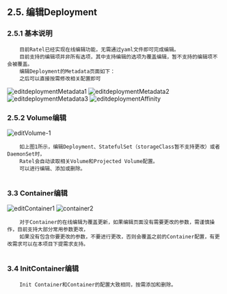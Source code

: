 ## 2.5. 编辑Deployment

### 2.5.1 基本说明

````
    目前Ratel已经实现在线编辑功能，无需通过yaml文件即可完成编辑。
    目前支持的编辑项并非所有选项，其中支持编辑的选项为覆盖编辑，暂不支持的编辑项不会被覆盖。    
    编辑Deployment的Metadata页面如下：
    之后可以直接按需修改相关配置即可
````

![editdeploymentMetadata1](https://github.com/dotbalo/ratel-doc/blob/master/images/edit-deployment-metadata-1.png)
![editdeploymentMetadata2](https://github.com/dotbalo/ratel-doc/blob/master/images/edit-deployment-metadata-2.png)
![editdeploymentMetadata3](https://github.com/dotbalo/ratel-doc/blob/master/images/edit-deployment-metadata-3.png)
![editdeploymentAffinity](https://github.com/dotbalo/ratel-doc/blob/master/images/editDeploymentAffinity.png)


### 2.5.2 Volume编辑

![editVolume-1](https://github.com/dotbalo/ratel-doc/blob/master/images/edit-volume-1.png)

````
    如上图1所示，编辑Deployment、StatefulSet（storageClass暂不支持更改）或者DaemonSet时，
    Ratel会自动读取相关Volume和Projected Volume配置。
    可以进行编辑、添加或删除。
    
````

### 3.3 Container编辑

![editContainer1](https://github.com/dotbalo/ratel-doc/blob/master/images/edit-container-1.png)
![container2](https://github.com/dotbalo/ratel-doc/blob/master/images/edit-container-2.png)

````
    对于Container的在线编辑为覆盖更新，如果编辑页面没有需要更改的参数，需谨慎操作，目前支持大部分常用参数更改，
    如果没有包含你要更改的参数，不要进行更改，否则会覆盖之前的Container配置，有更改需求可以在本项目下提需求支持。
    
````

### 3.4 InitContainer编辑

````
    Init Container和Container的配置大致相同，按需添加和删除。
````

